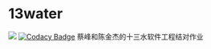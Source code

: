 # 13water
![](https://img.shields.io/badge/Hey!-Bro~-red)
[![Codacy Badge](https://api.codacy.com/project/badge/Grade/06f784b0e0f543969c50d50d7a93b4b7)](https://www.codacy.com/manual/TITIN24/13water?utm_source=github.com&amp;utm_medium=referral&amp;utm_content=TITIN24/13water&amp;utm_campaign=Badge_Grade)
蔡峰和陈金杰的十三水软件工程结对作业  
